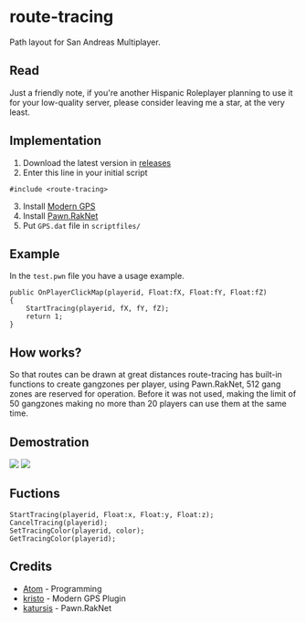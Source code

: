 # route-tracing
Path layout for San Andreas Multiplayer.

## Read
Just a friendly note, if you're another Hispanic Roleplayer planning to use it for your low-quality server, please consider leaving me a star, at the very least.

## Implementation

1. Download the latest version in [releases](https://github.com/alexchwoj/route-tracing/releases)
2. Enter this line in your initial script
```pawn
#include <route-tracing>
```
3. Install [Modern GPS](https://github.com/kristoisberg/samp-gps-plugin)
4. Install [Pawn.RakNet](https://github.com/katursis/Pawn.RakNet)
5. Put `GPS.dat` file in `scriptfiles/`

## Example
In the `test.pwn` file you have a usage example.

```pawn
public OnPlayerClickMap(playerid, Float:fX, Float:fY, Float:fZ)
{
	StartTracing(playerid, fX, fY, fZ);
	return 1;
}
```

## How works?
So that routes can be drawn at great distances route-tracing has built-in functions to create gangzones per player, using Pawn.RakNet, 512 gang zones are reserved for operation. Before it was not used, making the limit of 50 gangzones making no more than 20 players can use them at the same time.

## Demostration
![](https://i.imgur.com/hn8QaUV.png)
![](https://media.discordapp.net/attachments/804497389678362684/805292769882669146/unknown.png)

## Fuctions
```pawn
StartTracing(playerid, Float:x, Float:y, Float:z);
CancelTracing(playerid);
SetTracingColor(playerid, color);
GetTracingColor(playerid);
```

## Credits
* [Atom](https://github.com/RealAtom) - Programming
* [kristo](https://github.com/kristoisberg) - Modern GPS Plugin
* [katursis](https://github.com/katursis) - Pawn.RakNet
